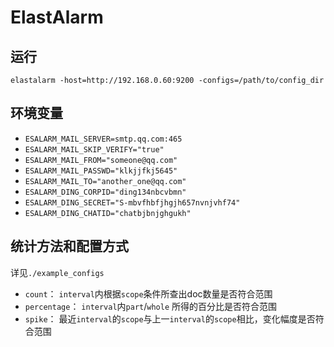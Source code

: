 # ElastAlarm

## 运行

```
elastalarm -host=http://192.168.0.60:9200 -configs=/path/to/config_dir
```

## 环境变量

* `ESALARM_MAIL_SERVER=smtp.qq.com:465`
* `ESALARM_MAIL_SKIP_VERIFY="true"`
* `ESALARM_MAIL_FROM="someone@qq.com"`
* `ESALARM_MAIL_PASSWD="klkjjfkj5645"`
* `ESALARM_MAIL_TO="another_one@qq.com"`
* `ESALARM_DING_CORPID="ding134nbcvbmn"`
* `ESALARM_DING_SECRET="S-mbvfhbfjhgjh657nvnjvhf74"`
* `ESALARM_DING_CHATID="chatbjbnjghgukh"`

## 统计方法和配置方式

详见`./example_configs`

* `count`： `interval`内根据`scope`条件所查出doc数量是否符合范围
* `percentage`： `interval`内`part`/`whole` 所得的百分比是否符合范围
* `spike`： 最近`interval`的`scope`与上一`interval`的`scope`相比，变化幅度是否符合范围

